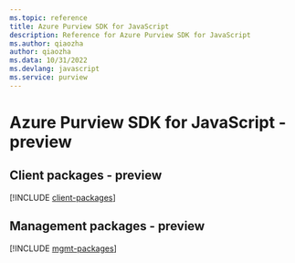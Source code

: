 ```yaml
---
ms.topic: reference
title: Azure Purview SDK for JavaScript
description: Reference for Azure Purview SDK for JavaScript
ms.author: qiaozha
author: qiaozha
ms.data: 10/31/2022
ms.devlang: javascript
ms.service: purview
---
```

# Azure Purview SDK for JavaScript - preview

## Client packages - preview
[!INCLUDE [client-packages](purview-client-index.md)]
## Management packages - preview
[!INCLUDE [mgmt-packages](purview-mgmt-index.md)]